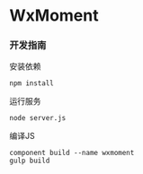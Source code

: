 # WxMoment

### 开发指南


安装依赖

```
npm install
```

运行服务 

```
node server.js
```

编译JS

```
component build --name wxmoment
gulp build
```